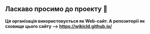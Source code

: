 ## Ласкаво просимо до проекту 👋



**Ця організація використовується як Web-сайт. А репозиторії як сховище цього сайту --> https://wikicld.github.io/** 
